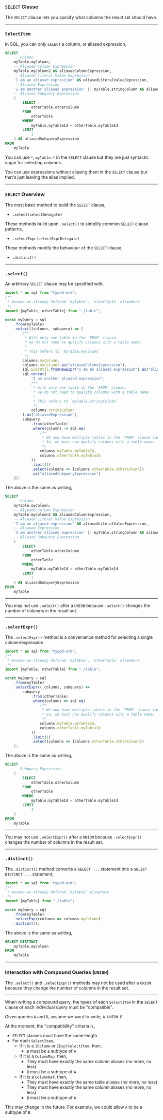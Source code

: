 ### `SELECT` Clause

The `SELECT` clause lets you specify what columns the result set should have.

-----

### `SelectItem`

In SQL, you can only `SELECT` a column, or aliased expression,
```sql
SELECT
    -- Column
    myTable.myColumn,
    -- Aliased Column Expression
    myTable.myColumn2 AS aliasedColumnExpression,
    -- Aliased Literal Value Expression
    'I am an aliased expression' AS aliasedLiteralValueExpression,
    -- Aliased Expression
    'I am another aliased expression' || myTable.stringColumn AS aliasedExpression,
    -- Aliased Subquery Expression
    (
        SELECT
            otherTable.otherColumn
        FROM
            otherTable
        WHERE
            myTable.myTableId = otherTable.myTableId
        LIMIT
            1
    ) AS aliasedSubqueryExpression
FROM
    myTable
```

You can use `*`, `myTable.*` in the `SELECT` clause but they are just syntactic sugar for selecting columns.

You can use expressions without aliasing them in the `SELECT` clause but that's just leaving the alias implied.

-----

### `SELECT` Overview

The most basic method to build the `SELECT` clause,
+ `.select(selectDelegate)`

These methods build upon `.select()` to simplify common `SELECT` clause patterns,
+ `.selectExpr(selectExprDelegate)`

These methods modify the behaviour of the `SELECT` clause,
+ `.distinct()`

-----

### `.select()`

An arbitrary `SELECT` clause may be specified with,
```ts
import * as sql from "typed-orm";
/**
 * Assume we already defined `myTable`, `otherTable` elsewhere
 */
import {myTable, otherTable} from "./table";

const myQuery = sql
    .from(myTable)
    .select((columns, subquery) => [
        /**
         * With only one table in the `FROM` clause,
         * we do not need to qualify columns with a table name.
         *
         * This refers to `myTable.myColumn`
         */
        columns.myColumn,
        columns.myColumn2.as("aliasedColumnExpression"),
        sql.ExprUtil.fromRawExpr("I am an aliased expression").as("aliasedLiteralValueExpression"),
        sql.concat(
            "I am another aliased expression",
            /**
             * With only one table in the `FROM` clause,
             * we do not need to qualify columns with a table name.
             *
             * This refers to `myTable.stringColumn`
             */
            columns.stringColumn
        ).as("aliasedExpression"),
        subquery
            .from(otherTable)
            .where(columns => sql.eq(
                /**
                 * We now have multiple tables in the `FROM` clause (and outer query `FROM` clause).
                 * So, we must now qualify columns with a table name.
                 */
                columns.myTable.myTableId,
                columns.otherTable.myTableId
            ))
            .limit(1)
            .select(columns => [columns.otherTable.otherColumn])
            .as("aliasedSubqueryExpression")
    ]);
```

The above is the same as writing,
```sql
SELECT
    -- Column
    myTable.myColumn,
    -- Aliased Column Expression
    myTable.myColumn2 AS aliasedColumnExpression,
    -- Aliased Literal Value Expression
    'I am an aliased expression' AS aliasedLiteralValueExpression,
    -- Aliased Expression
    'I am another aliased expression' || myTable.stringColumn AS aliasedExpression,
    -- Aliased Subquery Expression
    (
        SELECT
            otherTable.otherColumn
        FROM
            otherTable
        WHERE
            myTable.myTableId = otherTable.myTableId
        LIMIT
            1
    ) AS aliasedSubqueryExpression
FROM
    myTable
```

-----

You may not use `.select()` after a `UNION` because `.select()` changes the number of columns in the result set.

-----

### `.selectExpr()`

The `.selectExpr()` method is a convenience method for selecting a single column/expression.
```ts
import * as sql from "typed-orm";
/**
 * Assume we already defined `myTable`, `otherTable` elsewhere
 */
import {myTable, otherTable} from "./table";

const myQuery = sql
    .from(myTable)
    .selectExpr((_columns, subquery) =>
        subquery
            .from(otherTable)
            .where(columns => sql.eq(
                /**
                 * We now have multiple tables in the `FROM` clause (and outer query `FROM` clause).
                 * So, we must now qualify columns with a table name.
                 */
                columns.myTable.myTableId,
                columns.otherTable.myTableId
            ))
            .limit(1)
            .select(columns => [columns.otherTable.otherColumn])
    );
```

The above is the same as writing,
```sql
SELECT
    -- Subquery Expression
    (
        SELECT
            otherTable.otherColumn
        FROM
            otherTable
        WHERE
            myTable.myTableId = otherTable.myTableId
        LIMIT
            1
    )
FROM
    myTable
```

-----

You may not use `.selectExpr()` after a `UNION` because `.selectExpr()` changes the number of columns in the result set.

-----

### `.distinct()`

The `.distinct()` method converts a `SELECT ...` statement into a `SELECT DISTINCT ...` statement,
```ts
import * as sql from "typed-orm";
/**
 * Assume we already defined `myTable` elsewhere
 */
import {myTable} from "./table";

const myQuery = sql
    .from(myTable)
    .selectExpr(columns => columns.myColumn)
    .distinct();
```

The above is the same as writing,
```sql
SELECT DISTINCT
    myTable.myColumn
FROM
    myTable
```

-----

### Interaction with Compound Queries (`UNION`)

The `.select()` and `.selectExpr()` methods may not be used after a `UNION` because they change the number of columns in the result set.

-----

When writing a compound query,
the types of each `SelectItem` in the `SELECT` clause of each individual query must be "compatible".

Given queries `A` and `B`, assume we want to write, `A UNION B`.

At the moment, the "compatibility" criteria is,
+ `SELECT` clauses must have the same length
+ For each `SelectItem`,
  + If it is a `IColumn` or `IExprSelectItem`, then,
    + `B` must be a subtype of `A`
  + If it is a `ColumnMap`, then,
    + They must have exactly the same column aliases (no more, no less)
    + `B` must be a subtype of `A`
  + If it is a `ColumnRef`, then,
    + They must have exactly the same table aliases (no more, no less)
    + They must have exactly the same column aliases (no more, no less)
    + `B` must be a subtype of `A`

This may change in the future. For example, we could allow `A` to be a subtype of `B`.